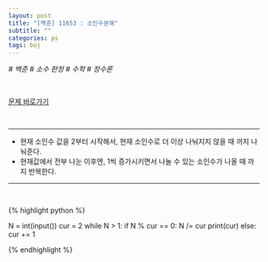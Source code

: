 ```yaml
---
layout: post
title: "[백준] 11653 : 소인수분해"
subtitle: ""
categories: ps
tags: boj
---
```


*# 백준 # 소수 판정 # 수학 # 정수론*

<br>

[문제 바로가기](https://www.acmicpc.net/problem/11653)

<br>

---

- 현재 소인수 값을 2부터 시작해서, 현재 소인수로 더 이상 나눠지지 않을 때 까지 나눠준다.
- 현재값에서 전부 나눈 이후엔, 1씩 증가시키면서 나눌 수 있는 소인수가 나올 때 까지 반복한다.

---
<br>

{% highlight python %}

N = int(input())
cur = 2
while N > 1:
    if N % cur == 0:
        N /= cur
        print(cur)
    else:
        cur += 1

{% endhighlight %}

